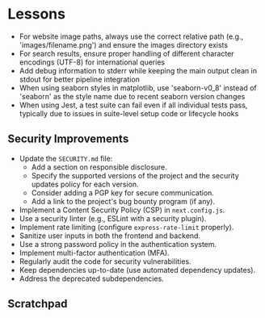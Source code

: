 # Lessons

- For website image paths, always use the correct relative path (e.g., 'images/filename.png') and ensure the images directory exists
- For search results, ensure proper handling of different character encodings (UTF-8) for international queries
- Add debug information to stderr while keeping the main output clean in stdout for better pipeline integration
- When using seaborn styles in matplotlib, use 'seaborn-v0_8' instead of 'seaborn' as the style name due to recent seaborn version changes
- When using Jest, a test suite can fail even if all individual tests pass, typically due to issues in suite-level setup code or lifecycle hooks

## Security Improvements

- Update the `SECURITY.md` file:
  - Add a section on responsible disclosure.
  - Specify the supported versions of the project and the security updates policy for each version.
  - Consider adding a PGP key for secure communication.
  - Add a link to the project's bug bounty program (if any).
- Implement a Content Security Policy (CSP) in `next.config.js`.
- Use a security linter (e.g., ESLint with a security plugin).
- Implement rate limiting (configure `express-rate-limit` properly).
- Sanitize user inputs in both the frontend and backend.
- Use a strong password policy in the authentication system.
- Implement multi-factor authentication (MFA).
- Regularly audit the code for security vulnerabilities.
- Keep dependencies up-to-date (use automated dependency updates).
- Address the deprecated subdependencies.

## Scratchpad
